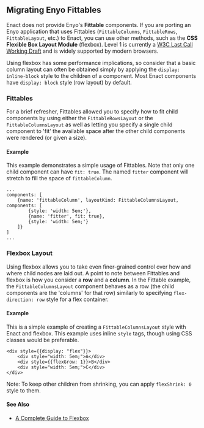 <section>

## Migrating Enyo Fittables

Enact does not provide Enyo's **Fittable** components.  If you are porting an Enyo application that uses
Fittables (`FittableColumns`, `FittableRows`, `FittableLayout`, etc.) to Enact, you can use other methods,
such as the **CSS Flexible Box Layout Module** (flexbox).  Level 1 is currently a [W3C Last Call Working Draft](https://www.w3.org/Consortium/Process-20010208/tr.html#last-call) and is widely supported by modern browsers.

Using flexbox has some performance implications, so consider that a basic column layout can often be
obtained simply by applying the `display: inline-block` style to the children of a component.  Most Enact
components have `display: block` style (row layout) by default.

### Fittables

For a brief refresher, Fittables allowed you to specify how to fit child components by using either the
`FittableRowsLayout` or the `FittableColumnsLayout` as well as letting you specify a single child
component to 'fit' the available space after the other child components were rendered (or given a size).

#### Example

This example demonstrates a simple usage of Fittables.  Note that only one child component can have
`fit: true`.  The named `fitter` component will stretch to fill the space of `fittableColumn`.
```
...
components: [
	{name: 'fittableColumn', layoutKind: FittableColumnsLayout, components: [
		{style: 'width: 5em;'},
		{name: 'fitter', fit: true},
		{style: 'width: 5em;'}
	]}
]
...
```

### Flexbox Layout

Using flexbox allows you to take even finer-grained control over how and where child nodes are laid out.
A point to note between Fittables and flexbox is how you consider a **row** and a **column**.  In the
Fittable example, the `FittableColumnsLayout` component behaves as a row (the child components are the
'columns' for that row) similarly to specifying `flex-direction: row` style for a flex container.

#### Example

This is a simple example of creating a `FittableColumnsLayout` style with Enact and flexbox. This
example uses inline `style` tags, though using CSS classes would be preferable.
```
<div style={{display: "flex"}}>
	<div style="width: 5em;">A</div>
	<div style={{flexGrow: 1}}>B</div>
	<div style="width: 5em;">C</div>
</div>
```
Note: To keep other children from shrinking, you can apply `flexShrink: 0` style to them.

#### See Also
*   [A Complete Guide to Flexbox](https://css-tricks.com/snippets/css/a-guide-to-flexbox/)

</section>
